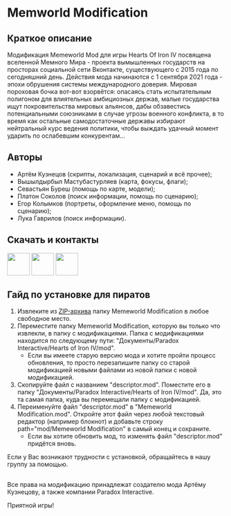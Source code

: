 ﻿# Memworld Modification
 
## Краткое описание
Модификация Memeworld Mod для игры Hearts Of Iron IV посвящена вселенной Мемного Мира - проекта вымышленных государств на просторах социальной сети Вконтакте, существующего с 2015 года по сегодняшний день. Действия мода начинаются с 1 сентября 2021 года - эпохи обрушения системы международного доверия. Мировая пороховая бочка вот-вот взорвётся: опасаясь стать испытательным полигоном для влиятельных амбициозных держав, малые государства ищут покровительства мировых альянсов, дабы обзавестись потенциальными союзниками в случае угрозы военного конфликта, в то время как остальные самодостаточные державы избирают нейтральный курс ведения политики, чтобы выждать удачный момент ударить по ослабевшим конкурентам...

## Авторы
- Артём Кузнецов (скрипты, локализация, сценарий и всё прочее); 
- Вышылдырбыл Мастубастурляев (карта, фокусы, флаги);
- Севастьян Буреш (помощь по карте, модели);
- Платон Соколов (поиск информации, помощь по сценарию);
- Егор Колымков (портреты, оформление меню, помощь по сценарию);
- Лука Гаврилов (поиск информации).

## Скачать и контакты
[<img src="https://i.redd.it/29p0cafbjtua1.png" height="52">](https://steamcommunity.com/sharedfiles/filedetails/?id=3139577655)
[<img src="https://upload.wikimedia.org/wikipedia/commons/f/f6/YandexDisk.png" height="52">](https://disk.yandex.ru/d/Av7g09FKAw8r0w)
[<img src="https://upload.wikimedia.org/wikipedia/commons/thumb/f/f3/VK_Compact_Logo_%282021-present%29.svg/1024px-VK_Compact_Logo_%282021-present%29.svg.png" height="52">](https://vk.com/club223272462)

## Гайд по установке для пиратов
1. Извлеките из [ZIP-архива](https://disk.yandex.ru/d/Av7g09FKAw8r0w) папку Memeworld Modification в любое свободное место.
2. Переместите папку Memeworld Modification, которую вы только что извлекли, в папку с модификациями. Папка с модификациями находится по следующему пути: "Документы/Paradox Interactive/Hearts of Iron IV/mod".
   - Если вы имеете старую версию мода и хотите пройти процесс обновления, то просто перезапишите папку со старой модификацией новыми файлами из новой папки с новой модификацией.
3. Скопируйте файл с названием "descriptor.mod". Поместите его в папку "Документы/Paradox Interactive/Hearts of Iron IV/mod". Да, это та самая папка, куда вы перемещали папку с модификацией.
4. Переименуйте файл "descriptor.mod" в "Memeworld Modification.mod". Откройте этот файл через любой текстовый редактор (например блокнот) и добавьте строку path="mod/Memeworld Modification" в самый конец и сохраните.
   - Если вы хотите обновить мод, то изменять файл "descriptor.mod" придётся вновь.
 
Если у Вас возникают трудности с установкой, обращайтесь в нашу группу за помощью.

## 
Все права на модификацию принадлежат создателю мода Артёму Кузнецову, а также компании Paradox Interactive.

Приятной игры!
